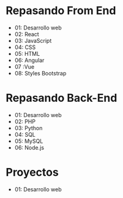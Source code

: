 # Repasando From End
- 01: Desarrollo web
- 02: React
- 03: JavaScript
- 04: CSS
- 05: HTML
- 06: Angular
- 07 :Vue
- 08: Styles Bootstrap


# Repasando Back-End
- 01: Desarrollo web
- 02: PHP
- 03: Python
- 04: SQL
- 05: MySQL
- 06: Node.js


# Proyectos
- 01: Desarrollo web
